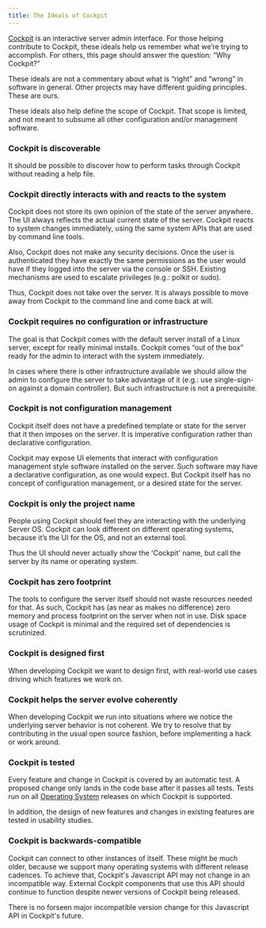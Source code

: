 ```yaml
---
title: The Ideals of Cockpit
---
```


[Cockpit](%7B%7B%20site.baseurl%20%7D%7D) is an interactive server admin interface. For those helping contribute to Cockpit, these ideals help us remember what we’re trying to accomplish. For others, this page should answer the question: “Why Cockpit?”

These ideals are not a commentary about what is “right” and “wrong” in software in general. Other projects may have different guiding principles. These are ours.

These ideals also help define the scope of Cockpit. That scope is limited, and not meant to subsume all other configuration and/or management software.

### Cockpit is discoverable

It should be possible to discover how to perform tasks through Cockpit without reading a help file.

### Cockpit directly interacts with and reacts to the system

Cockpit does not store its own opinion of the state of the server anywhere. The UI always reflects the actual current state of the server. Cockpit reacts to system changes immediately, using the same system APIs that are used by command line tools.

Also, Cockpit does not make any security decisions. Once the user is authenticated they have exactly the same permissions as the user would have if they logged into the server via the console or SSH. Existing mechanisms are used to escalate privileges (e.g.: polkit or sudo).

Thus, Cockpit does not take over the server. It is always possible to move away from Cockpit to the command line and come back at will.

### Cockpit requires no configuration or infrastructure

The goal is that Cockpit comes with the default server install of a Linux server, except for really minimal installs. Cockpit comes “out of the box” ready for the admin to interact with the system immediately.

In cases where there is other infrastructure available we should allow the admin to configure the server to take advantage of it (e.g.: use single-sign-on against a domain controller). But such infrastructure is not a prerequisite.

### Cockpit is not configuration management

Cockpit itself does not have a predefined template or state for the server that it then imposes on the server. It is imperative configuration rather than declarative configuration.

Cockpit may expose UI elements that interact with configuration management style software installed on the server. Such software may have a declarative configuration, as one would expect. But Cockpit itself has no concept of configuration management, or a desired state for the server.

### Cockpit is only the project name

People using Cockpit should feel they are interacting with the underlying Server OS. Cockpit can look different on different operating systems, because it’s the UI for the OS, and not an external tool.

Thus the UI should never actually show the 'Cockpit' name, but call the server by its name or operating system.

### Cockpit has zero footprint

The tools to configure the server itself should not waste resources needed for that. As such, Cockpit has (as near as makes no difference) zero memory and process footprint on the server when not in use. Disk space usage of Cockpit is minimal and the required set of dependencies is scrutinized.

### Cockpit is designed first

When developing Cockpit we want to design first, with real-world use cases driving which features we work on.

### Cockpit helps the server evolve coherently

When developing Cockpit we run into situations where we notice the underlying server behavior is not coherent. We try to resolve that by contributing in the usual open source fashion, before implementing a hack or work around.

### Cockpit is tested

Every feature and change in Cockpit is covered by an automatic test. A proposed change only lands in the code base after it passes all tests. Tests run on all [Operating System](running.html) releases on which Cockpit is supported.

In addition, the design of new features and changes in existing features are tested in usability studies.

### Cockpit is backwards-compatible

Cockpit can connect to other instances of itself. These might be much older, because we support many operating systems with different release cadences. To achieve that, Cockpit's Javascript API may not change in an incompatible way. External Cockpit components that use this API should continue to function despite newer versions of Cockpit being released.

There is no forseen major incompatible version change for this Javascript API in Cockpit's future.
